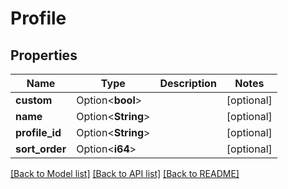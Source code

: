 # Profile

## Properties

Name | Type | Description | Notes
------------ | ------------- | ------------- | -------------
**custom** | Option<**bool**> |  | [optional]
**name** | Option<**String**> |  | [optional]
**profile_id** | Option<**String**> |  | [optional]
**sort_order** | Option<**i64**> |  | [optional]

[[Back to Model list]](../README.md#documentation-for-models) [[Back to API list]](../README.md#documentation-for-api-endpoints) [[Back to README]](../README.md)



